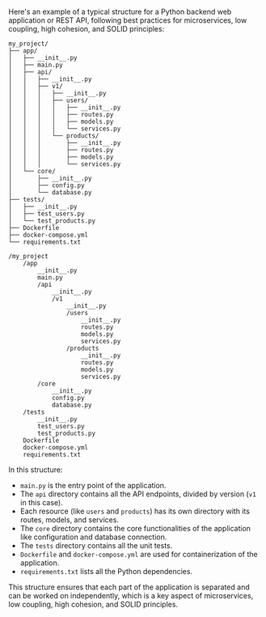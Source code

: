 Here's an example of a typical structure for a Python backend web application or REST API, following best practices for microservices, low coupling, high cohesion, and SOLID principles:

```
my_project/
├── app/
│   ├── __init__.py
│   ├── main.py
│   ├── api/
│   │   ├── __init__.py
│   │   ├── v1/
│   │   │   ├── __init__.py
│   │   │   ├── users/
│   │   │   │   ├── __init__.py
│   │   │   │   ├── routes.py
│   │   │   │   ├── models.py
│   │   │   │   └── services.py
│   │   │   └── products/
│   │   │       ├── __init__.py
│   │   │       ├── routes.py
│   │   │       ├── models.py
│   │   │       └── services.py
│   └── core/
│       ├── __init__.py
│       ├── config.py
│       └── database.py
├── tests/
│   ├── __init__.py
│   ├── test_users.py
│   └── test_products.py
├── Dockerfile
├── docker-compose.yml
└── requirements.txt
```

```
/my_project
    /app
        __init__.py
        main.py
        /api
            __init__.py
            /v1
                __init__.py
                /users
                    __init__.py
                    routes.py
                    models.py
                    services.py
                /products
                    __init__.py
                    routes.py
                    models.py
                    services.py
        /core
            __init__.py
            config.py
            database.py
    /tests
        __init__.py
        test_users.py
        test_products.py
    Dockerfile
    docker-compose.yml
    requirements.txt
```


In this structure:

- `main.py` is the entry point of the application.
- The `api` directory contains all the API endpoints, divided by version (`v1` in this case).
- Each resource (like `users` and `products`) has its own directory with its routes, models, and services.
- The `core` directory contains the core functionalities of the application like configuration and database connection.
- The `tests` directory contains all the unit tests.
- `Dockerfile` and `docker-compose.yml` are used for containerization of the application.
- `requirements.txt` lists all the Python dependencies.

This structure ensures that each part of the application is separated and can be worked on independently, which is a key aspect of microservices, low coupling, high cohesion, and SOLID principles.